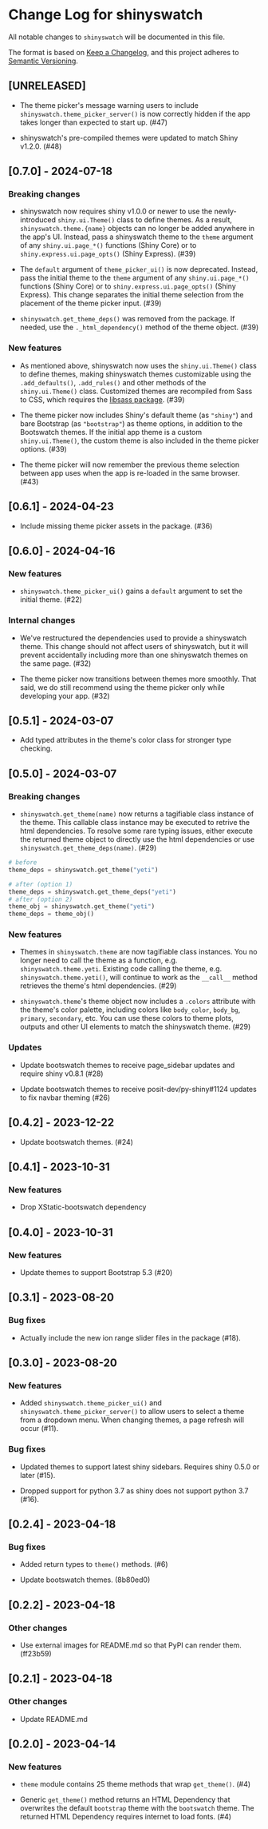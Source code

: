 # Change Log for shinyswatch

All notable changes to `shinyswatch` will be documented in this file.

The format is based on [Keep a Changelog](https://keepachangelog.com/en/1.0.0/),
and this project adheres to [Semantic Versioning](https://semver.org/spec/v2.0.0.html).

## [UNRELEASED]

* The theme picker's message warning users to include `shinyswatch.theme_picker_server()` is now correctly hidden if the app takes longer than expected to start up. (#47)

* shinyswatch's pre-compiled themes were updated to match Shiny v1.2.0. (#48)

## [0.7.0] - 2024-07-18

### Breaking changes

* shinyswatch now requires shiny v1.0.0 or newer to use the newly-introduced `shiny.ui.Theme()` class to define themes. As a result, `shinyswatch.theme.{name}` objects can no longer be added anywhere in the app's UI. Instead, pass a shinyswatch theme to the `theme` argument of any `shiny.ui.page_*()` functions (Shiny Core) or to `shiny.express.ui.page_opts()` (Shiny Express). (#39)

* The `default` argument of `theme_picker_ui()` is now deprecated. Instead, pass the initial theme to the `theme` argument of any `shiny.ui.page_*()` functions (Shiny Core) or to `shiny.express.ui.page_opts()` (Shiny Express). This change separates the initial theme selection from the placement of the theme picker input. (#39)

* `shinyswatch.get_theme_deps()` was removed from the package. If needed, use the `._html_dependency()` method of the theme object. (#39)

### New features

* As mentioned above, shinyswatch now uses the `shiny.ui.Theme()` class to define themes, making shinyswatch themes customizable using the `.add_defaults()`, `.add_rules()` and other methods of the `shiny.ui.Theme()` class. Customized themes are recompiled from Sass to CSS, which requires the [libsass package](https://sass.github.io/libsass-python/). (#39)

* The theme picker now includes Shiny's default theme (as `"shiny"`) and bare Bootstrap (as `"bootstrap"`) as theme options, in addition to the Bootswatch themes. If the initial app theme is a custom `shiny.ui.Theme()`, the custom theme is also included in the theme picker options. (#39)

* The theme picker will now remember the previous theme selection between app uses when the app is re-loaded in the same browser. (#43)

## [0.6.1] - 2024-04-23

* Include missing theme picker assets in the package. (#36)

## [0.6.0] - 2024-04-16

### New features

* `shinyswatch.theme_picker_ui()` gains a `default` argument to set the initial theme. (#22)

### Internal changes

* We've restructured the dependencies used to provide a shinyswatch theme.  This change should not affect users of shinyswatch, but it will prevent accidentally including more than one shinyswatch themes on the same page. (#32)

* The theme picker now transitions between themes more smoothly. That said, we do still recommend using the theme picker only while developing your app. (#32)

## [0.5.1] - 2024-03-07

* Add typed attributes in the theme's color class for stronger type checking.

## [0.5.0] - 2024-03-07

### Breaking changes

* `shinyswatch.get_theme(name)` now returns a tagifiable class instance of the theme. This callable class instance may be executed to retrive the html dependencies. To resolve some rare typing issues, either execute the returned theme object to directly use the html dependencies or use `shinyswatch.get_theme_deps(name)`. (#29)

```python
# before
theme_deps = shinyswatch.get_theme("yeti")

# after (option 1)
theme_deps = shinyswatch.get_theme_deps("yeti")
# after (option 2)
theme_obj = shinyswatch.get_theme("yeti")
theme_deps = theme_obj()
```

### New features

* Themes in `shinyswatch.theme` are now tagifiable class instances. You no longer need to call the theme as a function, e.g. `shinyswatch.theme.yeti`. Existing code calling the theme, e.g. `shinyswatch.theme.yeti()`, will continue to work as the `__call__` method retrieves the theme's html dependencies. (#29)

* `shinyswatch.theme`'s theme object now includes a `.colors` attribute with the theme's color palette, including colors like `body_color`, `body_bg`, `primary`, `secondary`, etc.  You can use these colors to theme plots, outputs and other UI elements to match the shinyswatch theme. (#29)

### Updates

* Update bootswatch themes to receive page_sidebar updates and require shiny v0.8.1 (#28)

* Update bootswatch themes to receive posit-dev/py-shiny#1124 updates to fix navbar theming (#26)

## [0.4.2] - 2023-12-22

* Update bootswatch themes. (#24)

## [0.4.1] - 2023-10-31

### New features

* Drop XStatic-bootswatch dependency

## [0.4.0] - 2023-10-31

### New features

* Update themes to support Bootstrap 5.3 (#20)

## [0.3.1] - 2023-08-20

### Bug fixes

* Actually include the new ion range slider files in the package (#18).

## [0.3.0] - 2023-08-20

### New features

* Added `shinyswatch.theme_picker_ui()` and `shinyswatch.theme_picker_server()` to allow users to select a theme from a dropdown menu. When changing themes, a page refresh will occur (#11).

### Bug fixes

* Updated themes to support latest shiny sidebars. Requires shiny 0.5.0 or later (#15).

* Dropped support for python 3.7 as shiny does not support python 3.7 (#16).

## [0.2.4] - 2023-04-18

### Bug fixes

* Added return types to `theme()` methods.  (#6)

* Update bootswatch themes. (8b80ed0)

## [0.2.2] - 2023-04-18

### Other changes

* Use external images for README.md so that PyPI can render them. (ff23b59)

## [0.2.1] - 2023-04-18

### Other changes

* Update README.md

## [0.2.0] - 2023-04-14

### New features

* `theme` module contains 25 theme methods that wrap `get_theme()`. (#4)

* Generic `get_theme()` method returns an HTML Dependency that overwrites the default `bootstrap` theme with the `bootswatch` theme.  The returned HTML Dependency requires internet to load fonts.  (#4)
